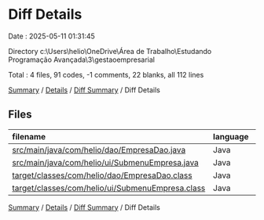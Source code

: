 # Diff Details

Date : 2025-05-11 01:31:45

Directory c:\\Users\\helio\\OneDrive\\Área de Trabalho\\Estudando Programação Avançada\\3\\gestaoempresarial

Total : 4 files,  91 codes, -1 comments, 22 blanks, all 112 lines

[Summary](results.md) / [Details](details.md) / [Diff Summary](diff.md) / Diff Details

## Files
| filename | language | code | comment | blank | total |
| :--- | :--- | ---: | ---: | ---: | ---: |
| [src/main/java/com/helio/dao/EmpresaDao.java](/src/main/java/com/helio/dao/EmpresaDao.java) | Java | 30 | 0 | 8 | 38 |
| [src/main/java/com/helio/ui/SubmenuEmpresa.java](/src/main/java/com/helio/ui/SubmenuEmpresa.java) | Java | 43 | -1 | 14 | 56 |
| [target/classes/com/helio/dao/EmpresaDao.class](/target/classes/com/helio/dao/EmpresaDao.class) | Java | 6 | 0 | 0 | 6 |
| [target/classes/com/helio/ui/SubmenuEmpresa.class](/target/classes/com/helio/ui/SubmenuEmpresa.class) | Java | 12 | 0 | 0 | 12 |

[Summary](results.md) / [Details](details.md) / [Diff Summary](diff.md) / Diff Details